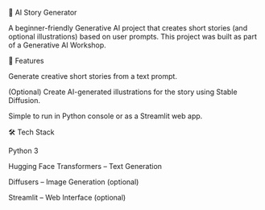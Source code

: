 📖 AI Story Generator

A beginner-friendly Generative AI project that creates short stories (and optional illustrations) based on user prompts.
This project was built as part of a Generative AI Workshop.

🚀 Features

Generate creative short stories from a text prompt.

(Optional) Create AI-generated illustrations for the story using Stable Diffusion.

Simple to run in Python console or as a Streamlit web app.

🛠️ Tech Stack

Python 3

Hugging Face Transformers
 – Text Generation

Diffusers
 – Image Generation (optional)

Streamlit
 – Web Interface (optional)

